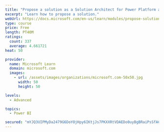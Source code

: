 ```yaml
---
title: "Propose a solution as a Solution Architect for Power Platform and Dynamics 365"
excerpt: "Learn how to propose a solution."
webUrl: https://docs.microsoft.com/en-us/learn/modules/propose-solution/
type: course
price: Free
length: PT40M
ratings:
  count: 337
  average: 4.661721
heat: 50

provider:
  name: Microsoft Learn
  domain: microsoft.com
  images:
    - url: /assets/images/organizations/microsoft.com-50x50.jpg
      width: 50
      height: 50

levels:
  - Advanced

topics:
  - Power BI

secured: "mYJQ3UIPMyDa2479G6DoYOjHpy6IKtjJs7PKXXRtVDAEDo0uyBgBRaiPsSfACTj+VY5wJmvormQjw2YdxigK8cee1ATSFieah7AzHiJNH7+bDRrr8eMKAOSImlrV65MKUsMpQofKkPevGCIRUfk2YFHyG4vLV8iwF81CaktzNBamIbThKYxjeTahsrMszg4oGmdPbnHETykU7He9EP1x6EQ42al+9RAQ1VSdj1PS+SkgP2MVUc6U5hZiG5AXFf0tjpvCFb08W3NLJ0V7iKa3l26KSSFnWwJjZwp7jSKbIKgJgwfy258kRnXkgY4CC2WLQzuHGj3/QqC9uX8A19y9E1DywqHJQ96+hhHPWuqgnE6lxizgE4NXLzRPFG0E4lK5UBBp6CP7Lo896wE2fJU/Fcw+XFpO37H6Mw4mQVSXJFE=;utje9h3MgAek4jGiHNA9lw=="
---
```



